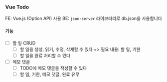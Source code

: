 ### Vue Todo

FE: Vue.js (Option API) 사용
BE: `json-server` 라이브러리로 db.json을 사용합니다

#### 기능

- [ ] 할 일 CRUD
  - [ ] 할 일을 생성, 읽기, 수정, 삭제할 수 있다
  => 필요 내용: 할 일, 기한
  - [ ] 할 일을 완료 처리할 수 있다
- [ ] 메모 댓글
  - [ ] TODO에 메모 댓글을 작성할 수 있다
  - [ ] 할 일, 기한, 메모 댓글, 완료 유무
